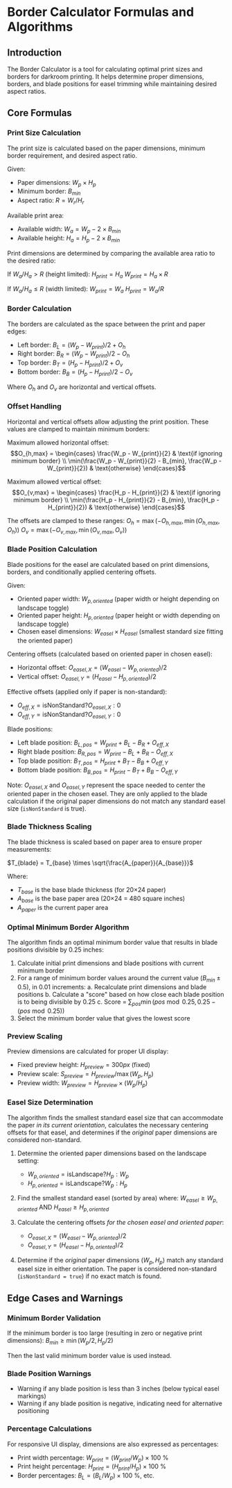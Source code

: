 # Border Calculator Formulas and Algorithms

## Introduction

The Border Calculator is a tool for calculating optimal print sizes and borders for darkroom printing. It helps determine proper dimensions, borders, and blade positions for easel trimming while maintaining desired aspect ratios.

## Core Formulas

### Print Size Calculation

The print size is calculated based on the paper dimensions, minimum border requirement, and desired aspect ratio.

Given:

- Paper dimensions: $W_p \times H_p$
- Minimum border: $B_{min}$
- Aspect ratio: $R = W_r / H_r$

Available print area:

- Available width: $W_a = W_p - 2 \times B_{min}$
- Available height: $H_a = H_p - 2 \times B_{min}$

Print dimensions are determined by comparing the available area ratio to the desired ratio:

If $W_a / H_a > R$ (height limited):
$H_{print} = H_a$
$W_{print} = H_a \times R$

If $W_a / H_a \leq R$ (width limited):
$W_{print} = W_a$
$H_{print} = W_a / R$

### Border Calculation

The borders are calculated as the space between the print and paper edges:

- Left border: $B_L = (W_p - W_{print})/2 + O_h$
- Right border: $B_R = (W_p - W_{print})/2 - O_h$
- Top border: $B_T = (H_p - H_{print})/2 + O_v$
- Bottom border: $B_B = (H_p - H_{print})/2 - O_v$

Where $O_h$ and $O_v$ are horizontal and vertical offsets.

### Offset Handling

Horizontal and vertical offsets allow adjusting the print position. These values are clamped to maintain minimum borders:

Maximum allowed horizontal offset:
$$O_{h,max} = \begin{cases}
\frac{W_p - W_{print}}{2} & \text{if ignoring minimum border} \\
\min(\frac{W_p - W_{print}}{2} - B_{min}, \frac{W_p - W_{print}}{2}) & \text{otherwise}
\end{cases}$$

Maximum allowed vertical offset:
$$O_{v,max} = \begin{cases}
\frac{H_p - H_{print}}{2} & \text{if ignoring minimum border} \\
\min(\frac{H_p - H_{print}}{2} - B_{min}, \frac{H_p - H_{print}}{2}) & \text{otherwise}
\end{cases}$$

The offsets are clamped to these ranges:
$O_h = \max(-O_{h,max}, \min(O_{h,max}, O_h))$
$O_v = \max(-O_{v,max}, \min(O_{v,max}, O_v))$

### Blade Position Calculation

Blade positions for the easel are calculated based on print dimensions, borders, and conditionally applied centering offsets.

Given:
- Oriented paper width: $W_{p,oriented}$ (paper width or height depending on landscape toggle)
- Oriented paper height: $H_{p,oriented}$ (paper height or width depending on landscape toggle)
- Chosen easel dimensions: $W_{easel} \times H_{easel}$ (smallest standard size fitting the oriented paper)

Centering offsets (calculated based on oriented paper in chosen easel):
- Horizontal offset: $O_{easel,X} = (W_{easel} - W_{p,oriented}) / 2$
- Vertical offset: $O_{easel,Y} = (H_{easel} - H_{p,oriented}) / 2$

Effective offsets (applied only if paper is non-standard):
- $O_{eff,X} = \text{isNonStandard} ? O_{easel,X} : 0$
- $O_{eff,Y} = \text{isNonStandard} ? O_{easel,Y} : 0$

Blade positions:
- Left blade position: $B_{L,pos} = W_{print} + B_L - B_R + O_{eff,X}$
- Right blade position: $B_{R,pos} = W_{print} - B_L + B_R - O_{eff,X}$
- Top blade position: $B_{T,pos} = H_{print} + B_T - B_B + O_{eff,Y}$
- Bottom blade position: $B_{B,pos} = H_{print} - B_T + B_B - O_{eff,Y}$

Note: $O_{easel,X}$ and $O_{easel,Y}$ represent the space needed to center the oriented paper in the chosen easel. They are only applied to the blade calculation if the original paper dimensions do not match any standard easel size (`isNonStandard` is true).

### Blade Thickness Scaling

The blade thickness is scaled based on paper area to ensure proper measurements:

$T_{blade} = T_{base} \times \sqrt{\frac{A_{paper}}{A_{base}}}$

Where:

- $T_{base}$ is the base blade thickness (for 20×24 paper)
- $A_{base}$ is the base paper area (20×24 = 480 square inches)
- $A_{paper}$ is the current paper area

### Optimal Minimum Border Algorithm

The algorithm finds an optimal minimum border value that results in blade positions divisible by 0.25 inches:

1. Calculate initial print dimensions and blade positions with current minimum border
2. For a range of minimum border values around the current value ($B_{min} \pm 0.5$), in 0.01 increments:
   a. Recalculate print dimensions and blade positions
   b. Calculate a "score" based on how close each blade position is to being divisible by 0.25
   c. Score = $\sum_{pos} \min(pos \bmod 0.25, 0.25 - (pos \bmod 0.25))$
3. Select the minimum border value that gives the lowest score

### Preview Scaling

Preview dimensions are calculated for proper UI display:

- Fixed preview height: $H_{preview} = 300px$ (fixed)
- Preview scale: $S_{preview} = H_{preview} / \max(W_p, H_p)$
- Preview width: $W_{preview} = H_{preview} \times (W_p / H_p)$

### Easel Size Determination

The algorithm finds the smallest standard easel size that can accommodate the paper *in its current orientation*, calculates the necessary centering offsets for that easel, and determines if the *original* paper dimensions are considered non-standard.

1. Determine the oriented paper dimensions based on the landscape setting:
   - $W_{p,oriented} = \text{isLandscape} ? H_p : W_p$
   - $H_{p,oriented} = \text{isLandscape} ? W_p : H_p$

2. Find the smallest standard easel (sorted by area) where:
   $W_{easel} \geq W_{p,oriented}$ AND $H_{easel} \geq H_{p,oriented}$

3. Calculate the centering offsets *for the chosen easel and oriented paper*:
   - $O_{easel,X} = (W_{easel} - W_{p,oriented}) / 2$
   - $O_{easel,Y} = (H_{easel} - H_{p,oriented}) / 2$

4. Determine if the *original* paper dimensions ($W_p, H_p$) match any standard easel size in either orientation. The paper is considered non-standard (`isNonStandard = true`) if no exact match is found.

## Edge Cases and Warnings

### Minimum Border Validation

If the minimum border is too large (resulting in zero or negative print dimensions):
$B_{min} \geq \min(W_p/2, H_p/2)$

Then the last valid minimum border value is used instead.

### Blade Position Warnings

- Warning if any blade position is less than 3 inches (below typical easel markings)
- Warning if any blade position is negative, indicating need for alternative positioning

### Percentage Calculations

For responsive UI display, dimensions are also expressed as percentages:

- Print width percentage: $W_{print} = (W_{print} / W_p) \times 100$ %
- Print height percentage: $H_{print} = (H_{print} / H_p) \times 100$ %
- Border percentages: $B_{L} = (B_L / W_p) \times 100$ %, etc.
